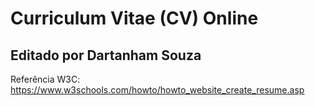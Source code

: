 # Curriculum Vitae (CV) Online

## Editado por Dartanham Souza

Referência W3C: <https://www.w3schools.com/howto/howto_website_create_resume.asp>
